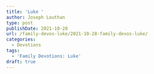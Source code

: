 ```yaml
---
title: 'Luke '
author: Joseph Louthan
type: post
publishDate: 2021-10-28
url: /family-devos-luke/2021-10-28-family-devos-luke/
categories:
  - Devotions
tags:
  - 'Family Devotions: Luke'
draft: true
---
```

